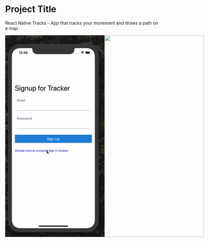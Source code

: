 # Project Title

React Native Tracks - App that tracks your movement and draws a path on a map.

<div style="display: flex;">
  <img src="signin.gif" width="320" height="648" />
  <img src="tracls.gif" width="320" height="648" />
</div>
